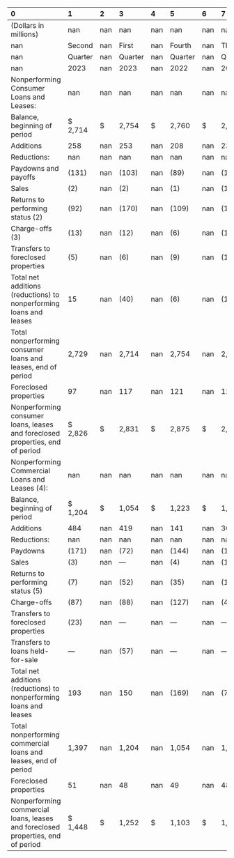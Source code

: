 | 0                                                                               | 1       | 2   | 3       | 4   | 5       | 6   | 7       | 8   | 9       |
|:--------------------------------------------------------------------------------|:--------|:----|:--------|:----|:--------|:----|:--------|:----|:--------|
| (Dollars in millions)                                                           | nan     | nan | nan     | nan | nan     | nan | nan     | nan | nan     |
| nan                                                                             | Second  | nan | First   | nan | Fourth  | nan | Third   | nan | Second  |
| nan                                                                             | Quarter | nan | Quarter | nan | Quarter | nan | Quarter | nan | Quarter |
| nan                                                                             | 2023    | nan | 2023    | nan | 2022    | nan | 2022    | nan | 2022    |
| Nonperforming Consumer Loans and Leases:                                        | nan     | nan | nan     | nan | nan     | nan | nan     | nan | nan     |
| Balance, beginning of period                                                    | $ 2,714 | $   | 2,754   | $   | 2,760   | $   | 2,866   | $   | 3,104   |
| Additions                                                                       | 258     | nan | 253     | nan | 208     | nan | 236     | nan | 365     |
| Reductions:                                                                     | nan     | nan | nan     | nan | nan     | nan | nan     | nan | nan     |
| Paydowns and payoffs                                                            | (131)   | nan | (103)   | nan | (89)    | nan | (124)   | nan | (147)   |
| Sales                                                                           | (2)     | nan | (2)     | nan | (1)     | nan | (1)     | nan | (269)   |
| Returns to performing status (2)                                                | (92)    | nan | (170)   | nan | (109)   | nan | (193)   | nan | (157)   |
| Charge-offs (3)                                                                 | (13)    | nan | (12)    | nan | (6)     | nan | (12)    | nan | (23)    |
| Transfers to foreclosed properties                                              | (5)     | nan | (6)     | nan | (9)     | nan | (12)    | nan | (7)     |
| Total net additions (reductions) to nonperforming loans and leases              | 15      | nan | (40)    | nan | (6)     | nan | (106)   | nan | (238)   |
| Total nonperforming consumer loans and leases, end of period                    | 2,729   | nan | 2,714   | nan | 2,754   | nan | 2,760   | nan | 2,866   |
| Foreclosed properties                                                           | 97      | nan | 117     | nan | 121     | nan | 125     | nan | 115     |
| Nonperforming consumer loans, leases and foreclosed properties, end of period   | $ 2,826 | $   | 2,831   | $   | 2,875   | $   | 2,885   | $   | 2,981   |
| Nonperforming Commercial Loans and Leases (4):                                  | nan     | nan | nan     | nan | nan     | nan | nan     | nan | nan     |
| Balance, beginning of period                                                    | $ 1,204 | $   | 1,054   | $   | 1,223   | $   | 1,298   | $   | 1,521   |
| Additions                                                                       | 484     | nan | 419     | nan | 141     | nan | 307     | nan | 321     |
| Reductions:                                                                     | nan     | nan | nan     | nan | nan     | nan | nan     | nan | nan     |
| Paydowns                                                                        | (171)   | nan | (72)    | nan | (144)   | nan | (180)   | nan | (342)   |
| Sales                                                                           | (3)     | nan | —       | nan | (4)     | nan | (12)    | nan | (16)    |
| Returns to performing status (5)                                                | (7)     | nan | (52)    | nan | (35)    | nan | (148)   | nan | (146)   |
| Charge-offs                                                                     | (87)    | nan | (88)    | nan | (127)   | nan | (42)    | nan | (40)    |
| Transfers to foreclosed properties                                              | (23)    | nan | —       | nan | —       | nan | —       | nan | —       |
| Transfers to loans held-for-sale                                                | —       | nan | (57)    | nan | —       | nan | —       | nan | —       |
| Total net additions (reductions) to nonperforming loans and leases              | 193     | nan | 150     | nan | (169)   | nan | (75)    | nan | (223)   |
| Total nonperforming commercial loans and leases, end of period                  | 1,397   | nan | 1,204   | nan | 1,054   | nan | 1,223   | nan | 1,298   |
| Foreclosed properties                                                           | 51      | nan | 48      | nan | 49      | nan | 48      | nan | 47      |
| Nonperforming commercial loans, leases and foreclosed properties, end of period | $ 1,448 | $   | 1,252   | $   | 1,103   | $   | 1,271   | $   | 1,345   |